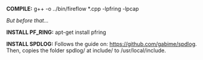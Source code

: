 **COMPILE:**
g++ -o ../bin/fireflow \*.cpp -lpfring -lpcap

*But before that...*

**INSTALL PF_RING:**
apt-get install pfring

**INSTALL SPDLOG:**
Follows the guide on: https://github.com/gabime/spdlog.
Then, copies the folder spdlog/ at include/ to /usr/local/include.
